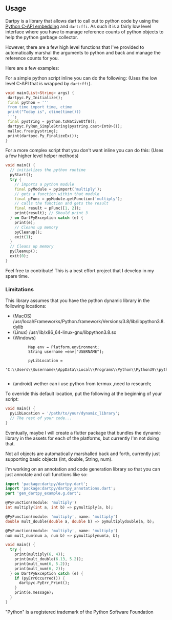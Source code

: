 ## Usage

Dartpy is a library that allows dart to call out to python code
by using the [Python C-API embedding](https://docs.python.org/3/c-api/index.html#c-api-index) and `dart:ffi`.
As such it is a fairly low level interface where you have to manage reference counts of python objects to help the python garbage collector.

However, there are a few high level functions that I've provided to automatically marshal the arguments to python and back and manage the reference counts for you.

Here are a few examples:

For a simple python script inline you can do the following:
(Uses the low level C-API that is wrapped by `dart:ffi`).
```dart
void main(List<String> args) {
 dartpyc.Py_Initialize();
 final python = '''
 from time import time, ctime
 print("Today is", ctime(time()))
 ''';
 final pystring = python.toNativeUtf8();
 dartpyc.PyRun_SimpleString(pystring.cast<Int8>());
 malloc.free(pystring);
 print(dartpyc.Py_FinalizeEx());
}
```

For a more complex script that you don't want inline you can do this:
(Uses a few higher level helper methods)
```dart
void main() {
  // initializes the python runtime
  pyStart();
  try {
    // imports a python module
    final pyModule = pyimport('multiply');
    // gets a function within that module
    final pFunc = pyModule.getFunction('multiply');
    // calls the function and gets the result
    final result = pFunc([1, 2]);
    print(result); // Should print 3
  } on DartPyException catch (e) {
    print(e);
    // Cleans up memory
    pyCleanup();
    exit(1);
  }
  // Cleans up memory
  pyCleanup();
  exit(0);
}
```

Feel free to contribute! This is a best effort project that I develop in my spare time. 

### Limitations

This library assumes that you have the python dynamic library in the following locations:
- (MacOS) /usr/local/Frameworks/Python.framework/Versions/3.8/lib/libpython3.8.dylib
- (Linux) /usr/lib/x86_64-linux-gnu/libpython3.8.so
- (Windows)

```        
          Map env = Platform.environment;
          String username =env["USERNAME"];
          
          pyLibLocation =
              'C:\\Users\\$username\\AppData\\Local\\Programs\\Python\\Python39\\python39.dll';
        
```
 - (android) wether can i use python from termux ,need to research;

To override this default location, put the following at the beginning of your script:
```dart
void main() {
  pyLibLocation = '/path/to/your/dynamic_library';
  // The rest of your code...
}
```
Eventually, maybe I will create a flutter package that bundles the dynamic library in the assets for each of the platforms, but currently I'm not doing that.

Not all objects are automatically marshalled back and forth, currently just supporting basic objects (int, double, String, num).

I'm working on an annotation and code generation library so that you can just annotate and call functions like so:
```dart
import 'package:dartpy/dartpy.dart';
import 'package:dartpy/dartpy_annotations.dart';
part 'gen_dartpy_example.g.dart';

@PyFunction(module: 'multiply')
int multiply(int a, int b) => pymultiply(a, b);

@PyFunction(module: 'multiply', name: 'multiply')
double mult_double(double a, double b) => pymultiplydouble(a, b);

@PyFunction(module: 'multiply', name: 'multiply')
num mult_num(num a, num b) => pymultiplynum(a, b);

void main() {
  try {
    print(multiply(6, 4));
    print(mult_double(6.13, 5.2));
    print(mult_num(6, 5.2));
    print(mult_num(6, 2));
  } on DartPyException catch (e) {
    if (pyErrOccurred()) {
      dartpyc.PyErr_Print();
    }
    print(e.message);
  }
}
```

"Python" is a registered trademark of the Python Software Foundation
